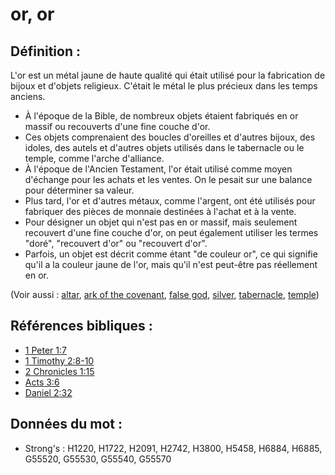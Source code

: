 # or, or

## Définition :

L'or est un métal jaune de haute qualité qui était utilisé pour la fabrication de bijoux et d'objets religieux. C'était le métal le plus précieux dans les temps anciens.

* À l'époque de la Bible, de nombreux objets étaient fabriqués en or massif ou recouverts d'une fine couche d'or.
* Ces objets comprenaient des boucles d'oreilles et d'autres bijoux, des idoles, des autels et d'autres objets utilisés dans le tabernacle ou le temple, comme l'arche d'alliance.
* À l'époque de l'Ancien Testament, l'or était utilisé comme moyen d'échange pour les achats et les ventes. On le pesait sur une balance pour déterminer sa valeur.
* Plus tard, l'or et d'autres métaux, comme l'argent, ont été utilisés pour fabriquer des pièces de monnaie destinées à l'achat et à la vente.
* Pour désigner un objet qui n'est pas en or massif, mais seulement recouvert d'une fine couche d'or, on peut également utiliser les termes "doré", "recouvert d'or" ou "recouvert d'or".
* Parfois, un objet est décrit comme étant "de couleur or", ce qui signifie qu'il a la couleur jaune de l'or, mais qu'il n'est peut-être pas réellement en or.

(Voir aussi : [altar](../kt/altar.md), [ark of the covenant](../kt/arkofthecovenant.md), [false god](../kt/falsegod.md), [silver](../other/silver.md), [tabernacle](../kt/tabernacle.md), [temple](../kt/temple.md))

## Références bibliques :

* [1 Peter 1:7](rc://en/tn/help/1pe/01/07)
* [1 Timothy 2:8-10](rc://en/tn/help/1ti/02/08)
* [2 Chronicles 1:15](rc://en/tn/help/2ch/01/15)
* [Acts 3:6](rc://en/tn/help/act/03/06)
* [Daniel 2:32](rc://en/tn/help/dan/02/32)

## Données du mot :

* Strong's : H1220, H1722, H2091, H2742, H3800, H5458, H6884, H6885, G55520, G55530, G55540, G55570
